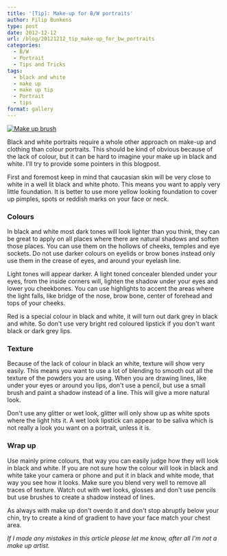 ```yaml
---
title: '[Tip]: Make-up for B/W portraits'
author: Filip Bunkens
type: post
date: 2012-12-12
url: /blog/20121212_tip_make-up_for_bw_portraits
categories:
  - B/W
  - Portrait
  - Tips and Tricks
tags:
  - black and white
  - make up
  - make up tip
  - Portrait
  - tips
format: gallery
---
```

[![Make up brush][1]](/images/blogposts/20120421_project-30303030_shoot-27-0008.jpg)

Black and white portraits require a whole other approach on make-up and clothing than colour portraits. This should be kind of obvious because of the lack of colour, but it can be hard to imagine your make up in black and white. I'll try to provide some pointers in this blogpost.

First and foremost keep in mind that caucasian skin will be very close to white in a well lit black and white photo. This means you want to apply very little foundation. It is better to use more yellow looking foundation to cover up pimples, spots or reddish marks on your face or neck.

### Colours

In black and white most dark tones will look lighter than you think, they can be great to apply on all places where there are natural shadows and soften those places. You can use them on the hollows of cheeks, temples and eye sockets. Do not use darker colours on eyelids or brow bones instead only use them in the crease of eyes, and around your eyelash line.

Light tones will appear darker. A light toned concealer blended under your eyes, from the inside corners will, lighten the shadow under your eyes and lower you cheekbones. You can use highlights to accent the areas where the light falls, like bridge of the nose, brow bone, center of forehead and tops of your cheeks.

Red is a special colour in black and white, it will turn out dark grey in black and white. So don't use very bright red coloured lipstick if you don't want black or dark grey lips.

### Texture

Because of the lack of colour in black an white, texture will show very easily. This means you want to use a lot of blending to smooth out all the texture of the powders you are using. When you are drawing lines, like under your eyes or around you lips, don't use a pencil, but use a small brush and paint a shadow instead of a line. This will give a more natural look.

Don't use any glitter or wet look, glitter will only show up as white spots where the light hits it. A wet look lipstick can appear to be saliva which is not really a look you want on a portrait, unless it is.

### Wrap up

Use mainly prime colours, that way you can easily judge how they will look in black and white. If you are not sure how the colour will look in black and white take your camera or phone and put it in black and white mode, that way you see how it looks. Make sure you blend very well to remove all traces of texture. Watch out with wet looks, glosses and don't use pencils but use brushes to create a shadow instead of lines.

As always with make up don't overdo it and don't stop abruptly below your chin, try to create a kind of gradient to have your face match your chest area.

_If I made any mistakes in this article please let me know, after all I'm not a make up artist._

 [1]: /images/blogposts/20120421_project-30303030_shoot-27-0008.jpg
